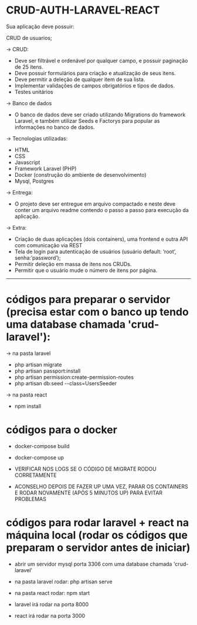 # CRUD-AUTH-LARAVEL-REACT

Sua aplicação deve possuir:

CRUD de usuarios;

-> CRUD:
- Deve ser filtrável e ordenável por qualquer campo, e possuir paginação de 25 itens.
- Deve possuir formulários para criação e atualização de seus itens.
- Deve permitir a deleção de qualquer item de sua lista.
- Implementar validações de campos obrigatórios e tipos de dados.
- Testes unitários

-> Banco de dados
- O banco de dados deve ser criado utilizando Migrations do framework Laravel, e também utilizar Seeds e Factorys para popular as informações no banco de dados.

-> Tecnologias utilizadas:
- HTML
- CSS
- Javascript
- Framework Laravel (PHP)
- Docker (construção do ambiente de desenvolvimento)
- Mysql, Postgres

-> Entrega:
- O projeto deve ser entregue em arquivo compactado e neste deve conter um arquivo readme contendo o passo a passo para execução da aplicação.

-> Extra:
- Criação de duas aplicações (dois containers), uma frontend e outra API com comunicação via REST
- Tela de login para autenticação de usuários (usuário default: ‘root’, senha:’password’);
- Permitir deleção em massa de itens nos CRUDs.
- Permitir que o usuário mude o número de itens por página.


--------------------------

# códigos para preparar o servidor (precisa estar com o banco up tendo uma database chamada 'crud-laravel'):

-> na pasta laravel
- php artisan migrate
- php artisan passport:install
- php artisan permission:create-permission-routes
- php artisan db:seed --class=UsersSeeder

-> na pasta react
- npm install

# códigos para o docker

- docker-compose build
- docker-compose up

- VERIFICAR NOS LOGS SE O CÓDIGO DE MIGRATE RODOU CORRETAMENTE
- ACONSELHO DEPOIS DE FAZER UP UMA VEZ, PARAR OS CONTAINERS E RODAR NOVAMENTE (APÓS 5 MINUTOS UP) PARA EVITAR PROBLEMAS

# códigos para rodar laravel + react na máquina local (rodar os códigos que preparam o servidor antes de iniciar)

- abrir um servidor mysql porta 3306 com uma database chamada 'crud-laravel'
- na pasta laravel rodar: php artisan serve
- na pasta react rodar: npm start

- laravel irá rodar na porta 8000
- react irá rodar na porta 3000